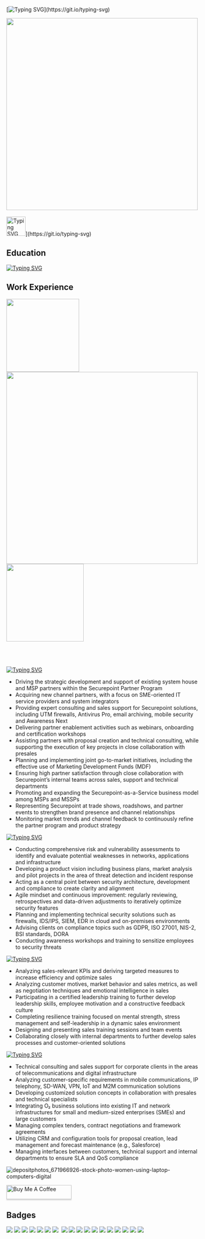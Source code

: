 [![Typing SVG](https://readme-typing-svg.demolab.com?font=Fira+Code&size=16&pause=1000&width=435&lines=HI+I'm+Josephine;nice+to+meet+you!)](https://git.io/typing-svg)

<img src="https://user-images.githubusercontent.com/74038190/212750155-3ceddfbd-19d3-40a3-87af-8d329c8323c4.gif" width="500">
<br><br> <img src="https://user-images.githubusercontent.com/74038190/212750996-938b257b-266c-45a7-9af7-655341c0f58b.gif" width="50> 
<br><br>
# Portfolio

[![Typing SVG](https://readme-typing-svg.demolab.com?font=Fira+Code&size=16&pause=100&width=900&lines=I+have+profound+interest+in+technology+and+dedication+to+solving+complex+problems.;My+journy+in+computer+science+has+led+me+to+develop+a+passion+for+cyber+security.;Now+as+a+cyber+security+channel+account+manager+I+collaborate+with+system+integrators+;and+channel+partners+to+refine+and+expand+their+technological+footprint.)](https://git.io/typing-svg)

## Education
					       		
[![Typing SVG](https://readme-typing-svg.demolab.com?font=Fira+Code&size=13&pause=1&random=true&width=435&lines=-+OJT+Cyber+Security+Consultant+%7C+New+Horizons+%09%09;-+DAAD+Scholarship+%7C+USAL+Salamanca+Espa%C3%B1a;-+B.+Sc.+Economic+Psycology+%7CFOM+(UG);-+Dual-Sector+Consultant%3A+Finance+%26+Insurance+%7C+IHK+)](https://git.io/typing-svg)
           		


## Work Experience

<img src="https://github.com/Anmol-Baranwal/Cool-GIFs-For-GitHub/assets/74038190/7b282ec6-fcc3-4600-90a7-2c3140549f58" width="190"> <img src="https://github.com/Anmol-Baranwal/Cool-GIFs-For-GitHub/assets/74038190/80728820-e06b-4f96-9c9e-9df46f0cc0a5" width="500"><img src="https://github.com/Anmol-Baranwal/Cool-GIFs-For-GitHub/assets/74038190/0db32290-c193-4b32-95dc-413ce9e446a5" width="202">
<br><br>
<br><br>

[![Typing SVG](https://readme-typing-svg.demolab.com?font=Fira+Code&pause=1000&width=900&lines=Cyber+Security+Channel+Account+Manager%7CSecurepoint+GmbH)](https://git.io/typing-svg)
- Driving the strategic development and support of existing system house and MSP partners within the Securepoint Partner Program
- Acquiring new channel partners, with a focus on SME-oriented IT service providers and system integrators
- Providing expert consulting and sales support for Securepoint solutions, including UTM firewalls, Antivirus Pro, email archiving, mobile security and Awareness Next
- Delivering partner enablement activities such as webinars, onboarding and certification workshops
- Assisting partners with proposal creation and technical consulting, while supporting the execution of key projects in close collaboration with presales
- Planning and implementing joint go-to-market initiatives, including the effective use of Marketing Development Funds (MDF)
- Ensuring high partner satisfaction through close collaboration with Securepoint’s internal teams across sales, support and technical departments
- Promoting and expanding the Securepoint-as-a-Service business model among MSPs and MSSPs
- Representing Securepoint at trade shows, roadshows, and partner events to strengthen brand presence and channel relationships
- Monitoring market trends and channel feedback to continuously refine the partner program and product strategy


[![Typing SVG](https://readme-typing-svg.demolab.com?font=Fira+Code&pause=1000&width=900&lines=Cyber+Security+Consultant%7CNew+Horizons)](https://git.io/typing-svg)
- Conducting comprehensive risk and vulnerability assessments to identify and evaluate potential weaknesses in networks, applications and infrastructure  
- Developing a product vision including business plans, market analysis and pilot projects in the area of threat detection and incident response  
- Acting as a central point between security architecture, development and compliance to create clarity and alignment  
- Agile mindset and continuous improvement: regularly reviewing, retrospectives and data-driven adjustments to iteratively optimize security features  
- Planning and implementing technical security solutions such as firewalls, IDS/IPS, SIEM, EDR in cloud and on-premises environments  
- Advising clients on compliance topics such as GDPR, ISO 27001, NIS-2, BSI standards, DORA  
- Conducting awareness workshops and training to sensitize employees to security threats

[![Typing SVG](https://readme-typing-svg.demolab.com?font=Fira+Code&pause=1000&width=900&lines=Distribution+Partner+and+Consultant%7CSwisslife-Select)](https://git.io/typing-svg)

- Analyzing sales-relevant KPIs and deriving targeted measures to increase efficiency and optimize sales  
- Analyzing customer motives, market behavior and sales metrics, as well as negotiation techniques and emotional intelligence in sales  
- Participating in a certified leadership training to further develop leadership skills, employee motivation and a constructive feedback culture  
- Completing resilience training focused on mental strength, stress management and self-leadership in a dynamic sales environment  
- Designing and presenting sales training sessions and team events  
- Collaborating closely with internal departments to further develop sales processes and customer-oriented solutions

[![Typing SVG](https://readme-typing-svg.demolab.com?font=Fira+Code&pause=1000&width=900&lines=**O%C2%B2+Account+Manager+Digital+Media)](https://git.io/typing-svg)

- Technical consulting and sales support for corporate clients in the areas of telecommunications and digital infrastructure  
- Analyzing customer-specific requirements in mobile communications, IP telephony, SD-WAN, VPN, IoT and M2M communication solutions  
- Developing customized solution concepts in collaboration with presales and technical specialists  
- Integrating O₂ business solutions into existing IT and network infrastructures for small and medium-sized enterprises (SMEs) and large customers  
- Managing complex tenders, contract negotiations and framework agreements  
- Utilizing CRM and configuration tools for proposal creation, lead management and forecast maintenance (e.g., Salesforce)  
- Managing interfaces between customers, technical support and internal departments to ensure SLA and QoS compliance



![depositphotos_671966926-stock-photo-women-using-laptop-computers-digital](https://github.com/ShawhinT/example-portfolio/assets/168281515/2b584e58-d51f-4700-9c54-953bce54e4dd)



<a href="https://www.buymeacoffee.com/JosephineHalbach" target="_blank"><img src="https://www.buymeacoffee.com/assets/img/custom_images/orange_img.png" alt="Buy Me A Coffee" style="height: 37px !important;width: 170px !important;box-shadow: 0px 3px 2px 0px rgba(190, 190, 190, 0.5) !important;-webkit-box-shadow: 0px 3px 2px 0px rgba(190, 190, 190, 0.5) !important;" ></a>


## Badges


<div>
<img src="https://img.shields.io/badge/EXIN_Scrum_Master-0091EA?style=for-the-badge&logo=EXIN&logoColor=white)](https://www.exin.com/certifications/scrum-master)" />
<img src="https://img.shields.io/badge/EXIN_Product_Owner-0091EA?style=for-the-badge&logo=EXIN&logoColor=white)](https://www.exin.com/certifications/product-owner)" />
<img src="https://img.shields.io/badge/-Security%2B-FF0000?&style=for-the-badge&logo=CompTIA&logoColor=white" />
<img src="https://img.shields.io/badge/CISSP-0052CC?style=for-the-badge&logo=ISC2&logoColor=white)"/>
<img src="https://img.shields.io/badge/-A%2B-4D4D4D?&style=for-the-badge&logo=CompTIA&logoColor=white" />
<img src="https://img.shields.io/badge/Microsoft_Azure_Security_Technologies-0078D4?style=for-the-badge&logo=microsoft-azure&logoColor=white)](https://learn.microsoft.com/en-us/certifications/azure-security-technologies)" />



<img src="https://img.shields.io/badge/PRINCE2-0091EA?style=for-the-badge&logo=PRINCE2&logoColor=white)](https://www.axelos.com/certifications/prince2))"/>
<img scr="https://img.shields.io/badge/CISA-0A0A0A?style=for-the-badge&logo=cisa&logoColor=white)](https://www.isaca.org/credentialing/cisa)"/>
    <img src="https://img.shields.io/badge/Amazon_S3-569A31?style=for-the-badge&logo=amazon-s3&logoColor=white"/>
    <img src="https://img.shields.io/badge/-Splunk-000000?&style=for-the-badge&logo=Splunk&logoColor=white" />
    <img src="https://img.shields.io/badge/AZ-900-0078D4?style=for-the-badge&logo=microsoft-azure&logoColor=white)](https://learn.microsoft.com/en-us/certifications/exam-az-900)"/>
     <img src="https://img.shields.io/badge/-Microsoft_Sentinel-0078D4?&style=for-the-badge&logo=Microsoft&logoColor=white" />
    <img src="https://img.shields.io/badge/CISA-0A0A0A?style=for-the-badge&logo=cisa&logoColor=white)](https://www.isaca.org/credentialing/cisa)"/>
    <img src="https://img.shields.io/badge/CISM-0A0A0A?style=for-the-badge&logo=cism&logoColor=white)](https://www.isaca.org/credentialing/cism)"/>
    <img src="https://img.shields.io/badge/-Elastic-005571?&style=for-the-badge&logo=Elastic&logoColor=white" />
    <img src="https://img.shields.io/badge/-Wireshark-1679A7?&style=for-the-badge&logo=Wireshark&logoColor=white" />
    <img src="https://img.shields.io/badge/-Suricata-EF3B2D?&style=for-the-badge&logo=Suricata&logoColor=white" />
    <img src="https://img.shields.io/badge/-Zeek-777BB4?&style=for-the-badge&logo=Zeek&logoColor=white" />
    <img src="https://img.shields.io/badge/Kali_Linux-557C94?style=for-the-badge&logo=kali-linux&logoColor=white"/>
</div>

